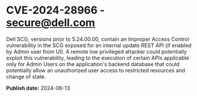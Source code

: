 # CVE-2024-28966 - secure@dell.com

Dell SCG, versions prior to 5.24.00.00, contain an Improper Access Control vulnerability in the SCG exposed for an internal update REST API (if enabled by Admin user from UI). A remote low privileged attacker could potentially exploit this vulnerability, leading to the execution of certain APIs applicable only for Admin Users on the application's backend database that could potentially allow an unauthorized user access to restricted resources and change of state.

**Publish date:** 2024-06-13
